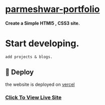 # [parmeshwar-portfolio](https://parmeshwar.vercel.app/)

   **Create a Simple HTMl5 , CSS3 site.**


#  **Start developing.**

    add projects & blogs.
    
    
## 💫 Deploy

the website is deployed on [vercel](https://vercel.com/)

### [Click To View Live Site](https://parmeshwar.vercel.app/) 
